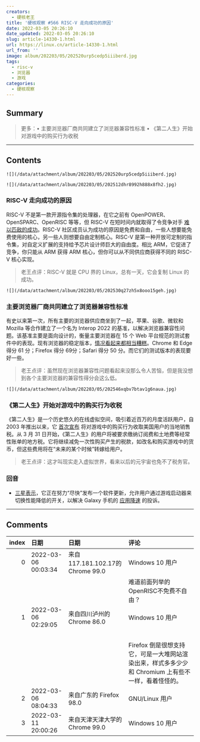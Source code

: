 ```yaml
---
creators:
  - 硬核老王
title: '硬核观察 #566 RISC-V 走向成功的原因'
date: 2022-03-05 20:26:10
date_updated: 2022-03-05 20:26:10
slug: article-14330-1.html
url: https://linux.cn/article-14330-1.html
url_from: ''
image: album/202203/05/202520urp5cedp5iiiberd.jpg
tags:
  - risc-v
  - 浏览器
  - 游戏
categories:
  - 硬核观察
---
```


## Summary

> 更多：• 主要浏览器厂商共同建立了浏览器兼容性标准 • 《第二人生》开始对游戏中的购买行为收税

***

<!-- more -->

## Contents

`![](/data/attachment/album/202203/05/202520urp5cedp5iiiberd.jpg)`

`![](/data/attachment/album/202203/05/202512dhr8992h888x8fh2.jpg)`

### RISC-V 走向成功的原因

RISC-V 不是第一款开源指令集的处理器，在它之前有 OpenPOWER、OpenSPARC、OpenRISC 等等，但 RISC-V 在短时间内就取得了令竞争对手 [难以匹敌的成功](https://semiengineering.com/why-risc-v-is-succeeding/)。RISC-V 社区成员认为成功的原因是免费和自由，一些人想要能免费使用的核心，另一些人则想要自由定制核心。RISC-V 是第一种开放可定制的指令集，对自定义扩展的支持给予芯片设计师巨大的自由度。相比 ARM，它促进了竞争，你只能从 ARM 获得 ARM 核心，但你可以从不同供应商获得不同的 RISC-V 核心实现。

> 
> 老王点评：RISC-V 就是 CPU 界的 Linux，总有一天，它会复制 Linux 的成功。
> 
> 
> 

`![](/data/attachment/album/202203/05/202530q27zh5x8ooo15geh.jpg)`

### 主要浏览器厂商共同建立了浏览器兼容性标准

有史以来第一次，所有主要的浏览器供应商坐到了一起，苹果、谷歌、微软和 Mozilla 等合作建立了一个名为 Interop 2022 的基准，以解决浏览器兼容性问题。该基准主要是面向设计的，衡量主要浏览器在 15 个 Web 平台规范的测试套件中的表现。现有浏览器的稳定版本，[情况看起来都相当糟糕](https://wpt.fyi/interop-2022)。Chrome 和 Edge 得分 61 分；Firefox 得分 69分；Safari 得分 50 分。而它们的测试版本的表现要好一些。

> 
> 老王点评：虽然现在浏览器兼容性问题看起来没那么令人苦恼，但是我没想到各个主要浏览器的兼容性得分会这么低。
> 
> 
> 

`![](/data/attachment/album/202203/05/202546xqbv7btav1g6naua.jpg)`

### 《第二人生》开始对游戏中的购买行为收税

《第二人生》是一个历史悠久的在线虚拟空间，吸引着近百万的月度活跃用户，自 2003 年推出以来，它 [首次宣布](https://arstechnica.com/gaming/2022/03/even-in-the-metaverse-you-cant-escape-the-taxman/) 将对游戏中的购买行为收取美国用户的当地销售税。从 3 月 31 日开始，《第二人生》的用户将被要求缴纳订阅费和土地费等经常性账单的地方税。它将继续减免一次性购买产生的税款，如改名和购买游戏中的货币，但这些费用将在“未来的某个时候”转嫁给用户。

> 
> 老王点评：这才叫现实走入虚拟世界，看来以后的元宇宙也免不了税务官。
> 
> 
> 

### 回音

* [三星表示](https://9to5google.com/2022/03/04/samsung-gos-update-coming-throttling/)，它正在努力“尽快”发布一个软件更新，允许用户通过游戏启动器来切换性能降低的开关，以解决 Galaxy 手机的 [应用降速](https://linux.cn/article-14327-1.html) 的投诉。

***

## Comments

|   index | 日期                | 日期                                             | 评论                                                                                                                                       |
|--------:|:--------------------|:-------------------------------------------------|:-------------------------------------------------------------------------------------------------------------------------------------------|
|       0 | 2022-03-06 00:03:34 | 来自117.181.102.17的 Chrome 99.0|Windows 10 用户 | RISC-V 社区成员认为成功的原因是免费和自由……这……<br />                                              |
|         |                     |                                                  | 难道前面列举的OpenRISC不免费不自由？                                                                             |
|       1 | 2022-03-06 02:29:05 | 来自四川泸州的 Chrome 86.0|Windows 10 用户       | 一直用 Chromium，没有 Mac，Safari 没用过。<br />                                                   |
|         |                     |                                                  | <br />                                                                                             |
|         |                     |                                                  | Firefox 倒是很想支持它，可是一大堆网站渲染出来，样式多多少少和 Chromium 上有些不一样，看着怪怪的。                                         |
|       2 | 2022-03-06 08:04:33 | 来自广东的 Firefox 98.0|GNU/Linux 用户           | 看到 RISC-V 就想起了瑞士……中立……呵呵                                                               |
|       3 | 2022-03-11 20:00:26 | 来自天津天津大学的 Chrome 99.0|Windows 10 用户   | 有道理                                                                                             |
